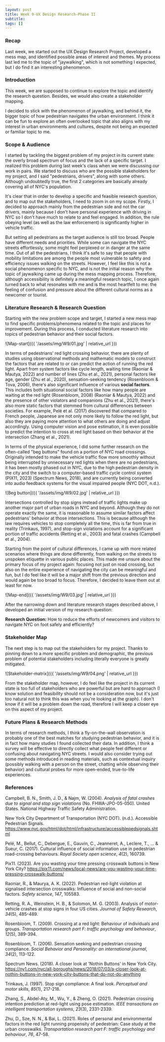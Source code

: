 ```yaml
---
layout: post
title: Week 9-UX Design Research-Phase II
subtitle: 
tags: []
---
```


### Recap

Last week, we started out the UX Design Research Project, developed a mess map, and identified possible areas of interest and themes. My process last led me to the topic of "jaywalking", which is not something I expected, but I do find it an interesting phenomenon.

### Introduction

This week, we are supposed to continue to explore the topic and identify the research question. Besides, we would also create a stakeholder mapping.

I decided to stick with the phenomenon of jaywalking, and behind it, the bigger topic of how pedestrian navigates the urban environment. I think it can be fun to explore an often overlooked topic that also aligns with my interest in urban environments and cultures, despite not being an expected or familiar topic to me.

### Scope & Audience

I started by tackling the biggest problem of my project in its current state: the overly broad spectrum of focus and the lack of a specific target. I realized this problem during last week's class when we were discussing our work in pairs. We started to discuss who are the possible stakeholders for my project, and I said "pedestrians, drivers", along with some others. Although undoubtedly true, the first 2 categories are basically already covering all of NYC's population.

It's clear that in order to develop a specific and feasible research question, and to map out the stakeholders, I need to zoom in on my scope. Firstly, I decided to approach mainly from the pedestrian side and not the car drivers, mainly because I don't have personal experience with driving in NYC so I don't have much to relate to and feel engaged. In addition, the rule obeying level (as well as the law enforcement) is significantly higher in vehicle traffic.

But setting all pedestrians as the target audience is still too broad. People have different needs and priorities. While some can navigate the NYC streets effortlessly, some might feel perplexed or in danger at the same time. Out of all the pedestrians, I think it's safe to say that people with mobility limitations are among the people most vulnerable to safety and efficiency issues walking on the streets. However, I feel like this is not a social phenomenon specific to NYC, and is not the initial reason why the topic of jaywalking came up during the mess mapping process. Therefore, although accessibility is definitely a meaningful research topic, I once again turned back to what resonates with me and is the most heartfelt to me: the feeling of confusion and pressure about the different cultural norms as a newcomer or tourist.

### Literature Research & Research Question

Starting with the new problem scope and target, I started a new mess map to find specific problems/phenomena related to the topic and places for improvement. During this process, I conducted literature research into topics of pedestrian behavior and their social factors.

![Map-start]({{ '/assets/img/W9/01.jpg' | relative_url }})

In terms of pedestrians' red light crossing behavior, there are plenty of studies using observational methods and mathematic models to construct the factors that are related to or can predict the action of running the red light. Apart from system factors like cycle length, waiting time (Raoniar & Mautya, 2022) and number of lines (Zhu et al., 2021), personal factors like age, gender (Zhu et al., 2020), sensation-seeking tendency (Rosenbloom & Tova, 2006), there's also significant influence of various **social factors**. This includes both situational social factors like how many people are waiting at the red light (Rosenbloom, 2008) (Raoniar & Mautya, 2022) and the presence of other violators and companions (Zhu et al., 2021), there's also more static factors that stemmed from cultural differences between societies. For example, Pelé et al. (2017) discovered that compared to French people, Japanese are not only more likely to follow the red light, but also they are paying more attention to what others are doing and adjust accordingly. Using computer vision and pose estimation, it is even possible to predict the intention to cross at red light based on their behavior at the intersection (Zhang et al., 2021).

In terms of the physical experience, I did some further research on the often-called "beg buttons" found on a portion of NYC road crossings. Originally intended to make the vehicle traffic flow more smoothly without being interrupted by unnecessary red lights when there are no pedestrians, it has been mostly phased out in NYC, due to the high pedestrian density in the city and the switch to a computer-based traffic cycle control system (PIX11, 2023) (Spectrum News, 2018), and are currently being converted into audio feedback systems for the visual impaired people (NYC DOT, n.d.).

![Beg button]({{ '/assets/img/W9/02.jpg' | relative_url }})

Intersections controlled by stop signs instead of traffic lights make up another major part of urban roads in NYC and beyond. Although they do not operate exactly the same, it is reasonable to assume similar factors affect pedestrians' behavior at those intersections. This is because although the law requires vehicles to stop completely all the time, this is far from true in reality (Trinkaus, 1997), and stop-sign violations account for a significant portion of traffic accidents (Retting et al., 2003) and fatal crashes (Campbell et al., 2004).

Starting from the point of cultural differences, I came up with more related scenarios where things are done differently, from walking on the streets to unspoken etiquette in various public places. This made me unsure about the primary focus of my project again: focusing not just on road crossing, but also on the entire experience of navigating the city can be meaningful and fun, but I do feel like it will be a major shift from the previous direction and would again be too broad to focus. Therefore, I decided to leave them out at least for now.

![Map-end]({{ '/assets/img/W9/03.jpg' | relative_url }})

After the narrowing down and literature research stages described above, I developed an initial version of my research question:

**Research Question:** How to reduce the efforts of newcomers and visitors to navigate NYC on foot safely and efficiently?

### Stakeholder Map

The next step is to map out the stakeholders for my project. Thanks to pinning down to a more specific problem and demographic, the previous problem of potential stakeholders including literally everyone is greatly mitigated.

![Stakeholder-matrix]({{ '/assets/img/W9/04.png' | relative_url }})

From the stakeholder map, however, I do feel like the project in its current state is too full of stakeholders who are powerful but are hard to approach (I know solution and feasibility should not be a consideration now, but it's just too natural not to think this was when you're looking at the graph). I don't know if it will be a problem down the road, therefore I will keep a closer eye on this aspect of my project.

### Future Plans & Research Methods

In terms of research methods, I think a fly-on-the-wall observation is probably one of the best matches for studying pedestrian behavior, and it is in fact how many studies I found collected their data. In addition, I think a survey will be effective to directly collect what people feel different or confusing about navigating NYC streets. I would also consider trying out some methods introduced in reading materials, such as contextual inquiry (possibly walking with a person on the street, chatting while observing their behavior) and cultural probes for more open-ended, true-to-life experiences.

### References

Campbell, B. N., Smith, J. D., & Najm, W. (2004). *Analysis of fatal crashes due to signal and stop sign violations* (No. FHWA-JPO-05-050). United States. National Highway Traffic Safety Administration.

New York City Department of Transportation (NYC DOT). (n.d.). Accessible Pedestrian Signals. https://www.nyc.gov/html/dot/html/infrastructure/accessiblepedsignals.shtml

Pelé, M., Bellut, C., Debergue, E.,  Gauvin, C., Jeanneret, A., Leclere, T., ... & Sueur, C. (2017).  Cultural influence of social information use in pedestrian road-crossing behaviours. *Royal Society open science*, *4*(2), 160739.

Pix11. (2023). Are you wasting your time pressing crosswalk buttons in New York City? https://pix11.com/news/local-news/are-you-wasting-your-time-pressing-crosswalk-buttons/

Raoniar, R., & Maurya, A. K.  (2022). Pedestrian red-light violation at signalised intersection  crosswalks: Influence of social and non-social factors. *Safety science*, *147*, 105583.

Retting, R. A., Weinstein, H. B.,  & Solomon, M. G. (2003). Analysis of motor-vehicle crashes at stop  signs in four US cities. *Journal of Safety Research*, *34*(5), 485-489.

Rosenbloom, T. (2009). Crossing at a red light: Behaviour of individuals and groups. *Transportation research part F: traffic psychology and behaviour*, *12*(5), 389-394.

Rosenbloom, T. (2006). Sensation seeking and pedestrian crossing compliance. *Social Behavior and Personality: an international journal*, *34*(2), 113-122.

Spectrum News. (2018). A closer look at 'Nothin Buttons' in New York City. https://ny1.com/nyc/all-boroughs/news/2018/07/03/a-closer-look-at-nothin-buttons-in-new-york-city-buttons-that-do-not-do-anything

Trinkaus, J. (1997). Stop sign compliance: A final look. *Perceptual and motor skills*, *85*(1), 217-218.

Zhang, S., Abdel-Aty, M., Wu, Y.,  & Zheng, O. (2021). Pedestrian crossing intention prediction at  red-light using pose estimation. *IEEE transactions on intelligent transportation systems*, *23*(3), 2331-2339.

Zhu, D., Sze, N. N., & Bai, L.  (2021). Roles of personal and environmental factors in the red light  running propensity of pedestrian: Case study at the urban crosswalks. *Transportation research part F: traffic psychology and behaviour*, *76*, 47-58.

